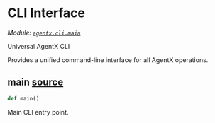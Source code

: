 # CLI Interface

*Module: [`agentx.cli.main`](https://github.com/dustland/agentx/blob/main/src/agentx/cli/main.py)*

Universal AgentX CLI

Provides a unified command-line interface for all AgentX operations.

## main <a href="https://github.com/dustland/agentx/blob/main/src/agentx/cli/main.py#L15" class="source-link" title="View source code">source</a>

```python
def main()
```

Main CLI entry point.
